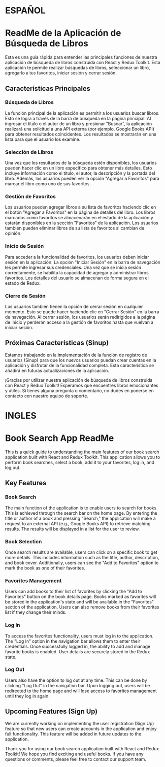 # ESPAÑOL

# ReadMe de la Aplicación de Búsqueda de Libros

Esta es una guía rápida para entender las principales funciones de nuestra aplicación de búsqueda de libros construida con React y Redux Toolkit. Esta aplicación te permite realizar búsquedas de libros, seleccionar un libro, agregarlo a tus favoritos, iniciar sesión y cerrar sesión.

## Características Principales

### Búsqueda de Libros

La función principal de la aplicación es permitir a los usuarios buscar libros. Esto se logra a través de la barra de búsqueda en la página principal. Al ingresar el título o el autor de un libro y presionar "Buscar", la aplicación realizará una solicitud a una API externa (por ejemplo, Google Books API) para obtener resultados coincidentes. Los resultados se mostrarán en una lista para que el usuario los examine.

### Selección de Libros

Una vez que los resultados de la búsqueda estén disponibles, los usuarios pueden hacer clic en un libro específico para obtener más detalles. Esto incluye información como el título, el autor, la descripción y la portada del libro. Además, los usuarios pueden ver la opción "Agregar a Favoritos" para marcar el libro como uno de sus favoritos.

### Gestión de Favoritos

Los usuarios pueden agregar libros a su lista de favoritos haciendo clic en el botón "Agregar a Favoritos" en la página de detalles del libro. Los libros marcados como favoritos se almacenarán en el estado de la aplicación y estarán disponibles en la sección "Favoritos" de la aplicación. Los usuarios también pueden eliminar libros de su lista de favoritos si cambian de opinión.

### Inicio de Sesión

Para acceder a la funcionalidad de favoritos, los usuarios deben iniciar sesión en la aplicación. La opción "Iniciar Sesión" en la barra de navegación les permite ingresar sus credenciales. Una vez que se inicia sesión correctamente, se habilita la capacidad de agregar y administrar libros favoritos. Los detalles del usuario se almacenan de forma segura en el estado de Redux.

### Cierre de Sesión

Los usuarios también tienen la opción de cerrar sesión en cualquier momento. Esto se puede hacer haciendo clic en "Cerrar Sesión" en la barra de navegación. Al cerrar sesión, los usuarios serán redirigidos a la página de inicio y perderán acceso a la gestión de favoritos hasta que vuelvan a iniciar sesión.

## Próximas Características (Sinup)

Estamos trabajando en la implementación de la función de registro de usuarios (Sinup) para que los nuevos usuarios puedan crear cuentas en la aplicación y disfrutar de la funcionalidad completa. Esta característica se añadirá en futuras actualizaciones de la aplicación.

¡Gracias por utilizar nuestra aplicación de búsqueda de libros construida con React y Redux Toolkit! Esperamos que encuentres libros emocionantes y útiles. Si tienes alguna pregunta o comentario, no dudes en ponerse en contacto con nuestro equipo de soporte.


# INGLES

# Book Search App ReadMe

This is a quick guide to understanding the main features of our book search application built with React and Redux Toolkit. This application allows you to perform book searches, select a book, add it to your favorites, log in, and log out.

## Key Features

### Book Search

The main function of the application is to enable users to search for books. This is achieved through the search bar on the home page. By entering the title or author of a book and pressing "Search," the application will make a request to an external API (e.g., Google Books API) to retrieve matching results. The results will be displayed in a list for the user to review.

### Book Selection

Once search results are available, users can click on a specific book to get more details. This includes information such as the title, author, description, and book cover. Additionally, users can see the "Add to Favorites" option to mark the book as one of their favorites.

### Favorites Management

Users can add books to their list of favorites by clicking the "Add to Favorites" button on the book details page. Books marked as favorites will be stored in the application's state and will be available in the "Favorites" section of the application. Users can also remove books from their favorites list if they change their minds.

### Log In

To access the favorites functionality, users must log in to the application. The "Log In" option in the navigation bar allows them to enter their credentials. Once successfully logged in, the ability to add and manage favorite books is enabled. User details are securely stored in the Redux state.

### Log Out

Users also have the option to log out at any time. This can be done by clicking "Log Out" in the navigation bar. Upon logging out, users will be redirected to the home page and will lose access to favorites management until they log in again.

## Upcoming Features (Sign Up)

We are currently working on implementing the user registration (Sign Up) feature so that new users can create accounts in the application and enjoy full functionality. This feature will be added in future updates to the application.

Thank you for using our book search application built with React and Redux Toolkit! We hope you find exciting and useful books. If you have any questions or comments, please feel free to contact our support team.

